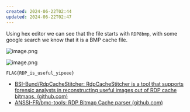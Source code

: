 ```yaml
---
created: 2024-06-22T02:44
updated: 2024-06-22T02:47
---
```


Using hex editor we can see that the file starts with `RDP8bmp`, with some google search we know that it is a BMP cache file.

![image.png](https://res.cloudinary.com/kumonochisanaka/image/upload/v1719038693/2024/06/9280f42ea811742502668c4423126539.png)

![image.png](https://res.cloudinary.com/kumonochisanaka/image/upload/v1719038670/2024/06/a9b5549538e9b93a3ef5cc56b831b4bd.png)

```flag
FLAG{RDP_is_useful_yipeee}
```

- [BSI-Bund/RdpCacheStitcher: RdpCacheStitcher is a tool that supports forensic analysts in reconstructing useful images out of RDP cache bitmaps. (github.com)](https://github.com/BSI-Bund/RdpCacheStitcher)
- [ANSSI-FR/bmc-tools: RDP Bitmap Cache parser (github.com)](https://github.com/ANSSI-FR/bmc-tools)
